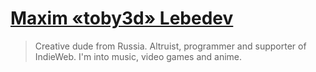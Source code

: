 # [Maxim «toby3d» Lebedev](https://toby3d.me/)
> Creative dude from Russia. Altruist, programmer and supporter of IndieWeb.
> I'm into music, video games and anime.
